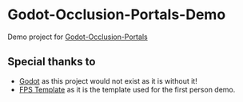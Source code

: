 # Godot-Occlusion-Portals-Demo
Demo project for [Godot-Occlusion-Portals](https://github.com/ArmainAP/Godot-Occlusion-Portals)

## Special thanks to
- [Godot](https://github.com/godotengine/godot) as this project would not exist as it is without it!
- [FPS Template](https://github.com/Shidoengie/FPS-template-gd4) as it is the template used for the first person demo. 
